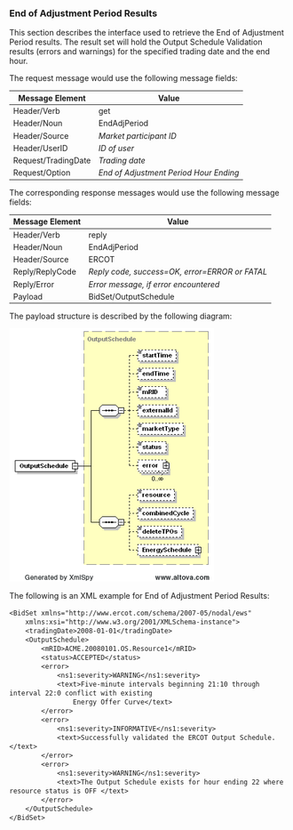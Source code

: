 ### End of Adjustment Period Results

This section describes the interface used to retrieve the End of
Adjustment Period results. The result set will hold the Output
Schedule Validation results (errors and warnings) for the specified
trading date and the end hour.

The request message would use the following message fields:

| <span class="mark">Message Element</span> | <span class="mark">Value</span>        |
|-------------------------------------------|----------------------------------------|
| Header/Verb                               | get                                    |
| Header/Noun                               | EndAdjPeriod                           |
| Header/Source                             | *Market participant ID*                |
| Header/UserID                             | *ID of user*                           |
| Request/TradingDate                       | *Trading date*                         |
| Request/Option                            | *End of Adjustment Period Hour Ending* |

The corresponding response messages would use the following message
fields:

| <span class="mark">Message Element</span> | <span class="mark">Value</span>                |
|-------------------------------------------|------------------------------------------------|
| Header/Verb                               | reply                                          |
| Header/Noun                               | EndAdjPeriod                                   |
| Header/Source                             | ERCOT                                          |
| Reply/ReplyCode                           | *Reply code, success=OK, error=ERROR or FATAL* |
| Reply/Error                               | *Error message, if error encountered*          |
| Payload                                   | BidSet/OutputSchedule                          |

The payload structure is described by the following diagram:

![Output Schedule Structure](../Images/OutputSchedule_Structure.png)

The following is an XML example for End of Adjustment Period Results:

~~~
<BidSet xmlns="http://www.ercot.com/schema/2007-05/nodal/ews"
    xmlns:xsi="http://www.w3.org/2001/XMLSchema-instance">
    <tradingDate>2008-01-01</tradingDate>
    <OutputSchedule>
        <mRID>ACME.20080101.OS.Resource1</mRID>
        <status>ACCEPTED</status>
        <error>
            <ns1:severity>WARNING</ns1:severity>
            <text>Five-minute intervals beginning 21:10 through interval 22:0 conflict with existing
                Energy Offer Curve</text>
        </error>
        <error>
            <ns1:severity>INFORMATIVE</ns1:severity>
            <text>Successfully validated the ERCOT Output Schedule.</text>
        </error>
        <error>
            <ns1:severity>WARNING</ns1:severity>
            <text>The Output Schedule exists for hour ending 22 where resource status is OFF </text>
        </error>
    </OutputSchedule>
</BidSet>
~~~
